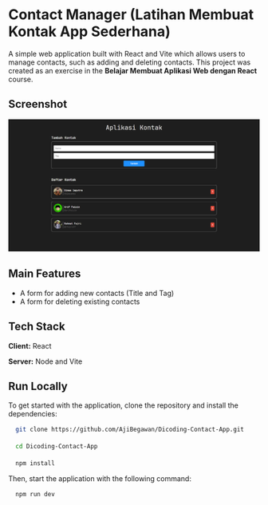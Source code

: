 # Contact Manager (Latihan Membuat Kontak App Sederhana)

A simple web application built with React and Vite which allows users to manage contacts, such as adding and deleting contacts. This project was created as an exercise in the **Belajar Membuat Aplikasi Web dengan React** course.

## Screenshot

![Contact App Website](https://github.com/AjiBegawan/Dicoding-Contact-App/blob/main/images/Aplikasi%20Kontak.png/?raw=true)


## Main Features

- A form for adding new contacts (Title and Tag)
- A form for deleting existing contacts
## Tech Stack

**Client:** React

**Server:** Node and Vite


## Run Locally

To get started with the application, clone the repository and install the dependencies:

```bash
  git clone https://github.com/AjiBegawan/Dicoding-Contact-App.git

  cd Dicoding-Contact-App

  npm install 
```

Then, start the application with the following command:

```bash
  npm run dev
```